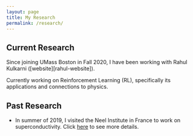 ```yaml
---
layout: page
title: My Research
permalink: /research/
---
```

## Current Research
Since joining UMass Boston in Fall 2020, I have been working with Rahul Kulkarni ([website][rahul-website]).

Currently working on Reinforcement Learning (RL), specifically its applications and connections to physics.

## Past Research
- In summer of 2019, I visited the Neel Institute in France to work on superconductivity. Click [here][neel-link] to see more details.


<!-- [neel-link]: /research-posts/2022/05/11/neel-research.html -->
<!-- [neel-link]: /_pages/neel-research.html/ -->
[neel-link]: /neel-research/

<!-- C:\Users\jacob\OneDrive\Desktop\GitHub\JacobHA.github.io\_site\research-posts\2022\05\11\neel-research.html -->